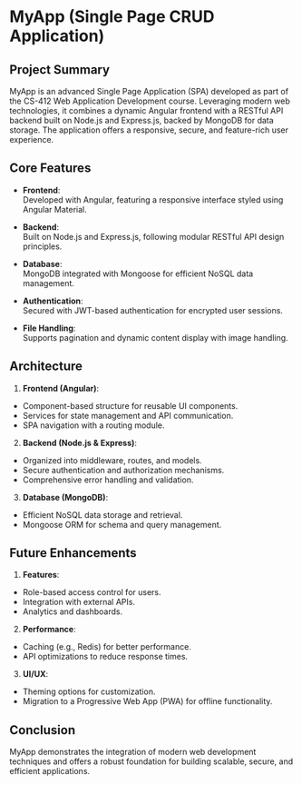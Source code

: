 
# MyApp (Single Page CRUD Application)

## Project Summary

MyApp is an advanced Single Page Application (SPA) developed as part of the CS-412 Web Application Development course. Leveraging modern web technologies, it combines a dynamic Angular frontend with a RESTful API backend built on Node.js and Express.js, backed by MongoDB for data storage. The application offers a responsive, secure, and feature-rich user experience.

## Core Features

- **Frontend**:  
  Developed with Angular, featuring a responsive interface styled using Angular Material.

- **Backend**:  
  Built on Node.js and Express.js, following modular RESTful API design principles.

- **Database**:  
  MongoDB integrated with Mongoose for efficient NoSQL data management.

- **Authentication**:  
  Secured with JWT-based authentication for encrypted user sessions.

- **File Handling**:  
  Supports pagination and dynamic content display with image handling.

## Architecture

1. **Frontend (Angular)**:
  - Component-based structure for reusable UI components.
  - Services for state management and API communication.
  - SPA navigation with a routing module.

2. **Backend (Node.js & Express)**:
  - Organized into middleware, routes, and models.
  - Secure authentication and authorization mechanisms.
  - Comprehensive error handling and validation.

3. **Database (MongoDB)**:
  - Efficient NoSQL data storage and retrieval.
  - Mongoose ORM for schema and query management.

## Future Enhancements

1. **Features**:
  - Role-based access control for users.
  - Integration with external APIs.
  - Analytics and dashboards.

2. **Performance**:
  - Caching (e.g., Redis) for better performance.
  - API optimizations to reduce response times.

3. **UI/UX**:
  - Theming options for customization.
  - Migration to a Progressive Web App (PWA) for offline functionality.


## Conclusion

MyApp demonstrates the integration of modern web development techniques and offers a robust foundation for building scalable, secure, and efficient applications.
